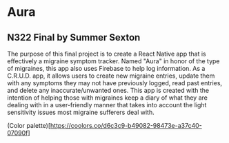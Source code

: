 # Aura

## N322 Final by Summer Sexton

The purpose of this final project is to create a React Native app that is effectively a migraine symptom tracker. Named "Aura" in honor of the type of migraines, this app also uses Firebase to help log information. As a C.R.U.D. app, it allows users to create new migraine entries, update them with any symptoms they may not have previously logged, read past entries, and delete any inaccurate/unwanted ones. This app is created with the intention of helping those with migraines keep a diary of what they are dealing with in a user-friendly manner that takes into account the light sensitivity issues most migraine sufferers deal with.

(Color palette)[https://coolors.co/d6c3c9-b49082-98473e-a37c40-07090f]
